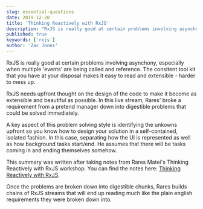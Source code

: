 ```yaml
---
slug: essential-questions
date: 2019-12-20
title: 'Thinking Reactively with RxJS'
description: "RxJS is really good at certain problems involving asynchony, especially when multiple 'events' are being called and reference."
published: true
keywords: ['rxjs']
author: 'Zac Jones' 
---
```

RxJS is really good at certain problems involving asynchony, especially when multiple 'events' are being called and reference. The consitent tool kit that you have at your disposal makes it easy to read and extensible - harder to mess up.

RxJS needs upfront thought on the design of the code to make it become as extensible and beautiful as possible. In this live stream, Rares' broke a requirement from a pretend manager down into digestible problems that could be solved immediately.

A key aspect of this problem solving style is identifying the unkowns upfront so you know how to design your solution in a self-contained, isolated fashion. In this case, separating how the UI is represented as well as how background tasks start/end. He assumes that there will be tasks coming in and ending themselves somehow.

This summary was written after taking notes from Rares Matei's Thinking Reactively with RxJS workshop. You can find the notes here: [Thinking Reactively with RxJS](https://github.com/zacjones93/thinking-reactively-rxjs-livestream-notes).

Once the problems are broken down into digestible chunks, Rares builds chains of RxJS streams that will end up reading much like the plain english requirements they were broken down into.
